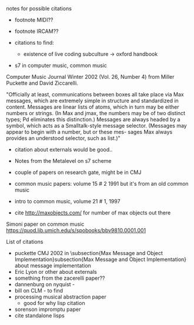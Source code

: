 notes for possible citations

- footnote MIDI?? 
- footnote IRCAM??

- citations to find:
  - existence of live coding subculture -> oxford handbook
- s7 in computer music, common music


Computer Music Journal Winter 2002 (Vol.
26, Number 4) from Miller Puckette and David Ziccarelli.


"Officially at least, communications between boxes all take 
place via Max messages, which are extremely simple in structure and 
standardized in content. Messages are linear lists of atoms, which 
in turn may be either numbers or strings. (In Max and jmax, the numbers
may be of two distinct types; Pd eliminates this distinction.)
Messages are always headed by a symbol, which acts as a Smalltalk-style
message selector. (Messages may appear to begin with a number, but 
or these mes- sages Max always provides an understood selector, such as list.)"

- citation about externals would be good..



- Notes from the Metalevel on s7 scheme
- couple of papers on research gate, might be in CMJ

- common music papers: volume 15 # 2 1991 but it's from an old common music
- intro to common music, volume 21 # 1, 1997

- cite http://maxobjects.com/ for number of max objects out there

Simoni paper on common music
https://quod.lib.umich.edu/s/spobooks/bbv9810.0001.001

List of citations
- puckette CMJ 2002 in \subsection{Max Message and Object Implementation}subsection{Max Message and Object Implementation}
  about message implementation
- Eric Lyon or other about externals
- something from the zacerelli paper??
- dannenburg on nyquist - 
- bill on CLM - to find
- processing musical abstraction paper 
  - good for why lisp citation
- sorenson impromptu paper
- cite standalone lisps
